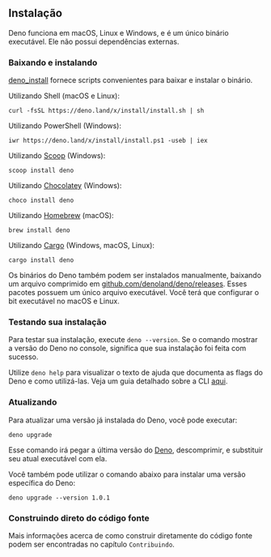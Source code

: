 <!-- ## Installation

Deno works on macOS, Linux, and Windows. Deno is a single binary executable. It
has no external dependencies. -->

## Instalação

Deno funciona em macOS, Linux e Windows, e é um único binário executável. Ele
não possui dependências externas.

<!-- ### Download and install

[deno_install](https://github.com/denoland/deno_install) provides convenience
scripts to download and install the binary.

Using Shell (macOS and Linux):

```shell
curl -fsSL https://deno.land/x/install/install.sh | sh
```

Using PowerShell (Windows):

```shell
iwr https://deno.land/x/install/install.ps1 -useb | iex
```

Using [Scoop](https://scoop.sh/) (Windows):

```shell
scoop install deno
```

Using [Chocolatey](https://chocolatey.org/packages/deno) (Windows):

```shell
choco install deno
```

Using [Homebrew](https://formulae.brew.sh/formula/deno) (macOS):

```shell
brew install deno
```

Using [Cargo](https://crates.io/crates/deno) (Windows, macOS, Linux):

```shell
cargo install deno
```

Deno binaries can also be installed manually, by downloading a zip file at
[github.com/denoland/deno/releases](https://github.com/denoland/deno/releases).
These packages contain just a single executable file. You will have to set the
executable bit on macOS and Linux. -->

### Baixando e instalando

[deno_install](https://github.com/denoland/deno_install) fornece scripts
convenientes para baixar e instalar o binário.

Utilizando Shell (macOS e Linux):

```shell
curl -fsSL https://deno.land/x/install/install.sh | sh
```

Utilizando PowerShell (Windows):

```shell
iwr https://deno.land/x/install/install.ps1 -useb | iex
```

Utilizando [Scoop](https://scoop.sh/) (Windows):

```shell
scoop install deno
```

Utilizando [Chocolatey](https://chocolatey.org/packages/deno) (Windows):

```shell
choco install deno
```

Utilizando [Homebrew](https://formulae.brew.sh/formula/deno) (macOS):

```shell
brew install deno
```

Utilizando [Cargo](https://crates.io/crates/deno) (Windows, macOS, Linux):

```shell
cargo install deno
```

Os binários do Deno também podem ser instalados manualmente, baixando um arquivo
comprimido em
[github.com/denoland/deno/releases](https://github.com/denoland/deno/releases).
Esses pacotes possuem um único arquivo executável. Você terá que configurar o
bit executável no macOS e Linux.

<!-- ### Testing your installation

To test your installation, run `deno --version`. If this prints the Deno version
to the console the installation was successful.

Use `deno help` to see help text documenting Deno's flags and usage. Get a
detailed guide on the CLI [here](./command_line_interface.md). -->

### Testando sua instalação

Para testar sua instalação, execute `deno --version`. Se o comando mostrar a
versão do Deno no console, significa que sua instalação foi feita com sucesso.

Utilize `deno help` para visualizar o texto de ajuda que documenta as flags do
Deno e como utilizá-las. Veja um guia detalhado sobre a CLI
[aqui](./command_line_interface.md).

<!-- ### Updating

To update a previously installed version of Deno, you can run:

```shell
deno upgrade
```

This will fetch the latest release from
[github.com/denoland/deno/releases](https://github.com/denoland/deno/releases),
unzip it, and replace your current executable with it.

You can also use this utility to install a specific version of Deno:

```shell
deno upgrade --version 1.0.1
``` -->

### Atualizando

Para atualizar uma versão já instalada do Deno, você pode executar:

```shell
deno upgrade
```

Esse comando irá pegar a última versão do
[Deno](https://github.com/denoland/deno/releases), descomprimir, e substituir
seu atual executável com ela.

Você também pode utilizar o comando abaixo para instalar uma versão específica
do Deno:

```shell
deno upgrade --version 1.0.1
```

<!-- ### Building from source

Information about how to build from source can be found in the `Contributing`
chapter. -->

### Construindo direto do código fonte

Mais informações acerca de como construir diretamente do código fonte podem ser
encontradas no capítulo `Contribuindo`.
